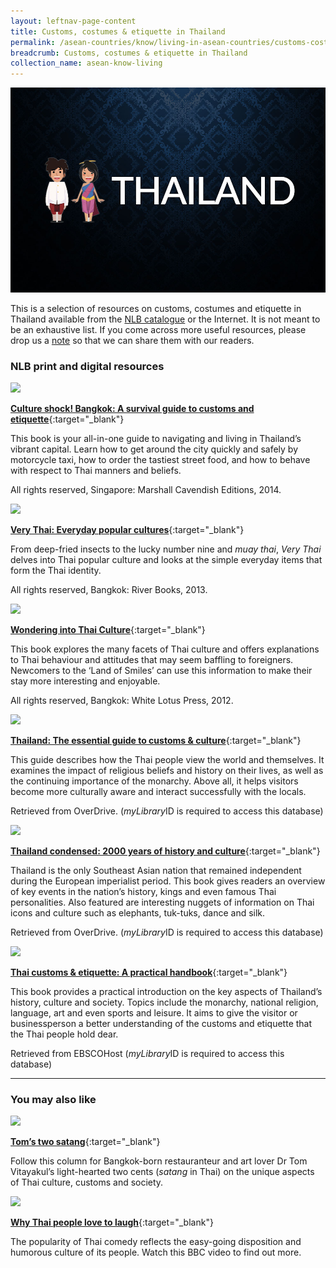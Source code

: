 ```yaml
---
layout: leftnav-page-content
title: Customs, costumes & etiquette in Thailand
permalink: /asean-countries/know/living-in-asean-countries/customs-costumes-etiquette-in-thailand/
breadcrumb: Customs, costumes & etiquette in Thailand
collection_name: asean-know-living
---
```


<img src="/images/asean-living/Customs-Thailand.jpg" alt="Customs in Thailand banner" style="width:800px;" />

This is a selection of resources on customs, costumes and etiquette in Thailand available from the [NLB catalogue](http://catalogue.nlb.gov.sg/) or the Internet.  It is not meant to be an exhaustive list. If you come across more useful resources, please drop us a [note](https://www.eyeonasia.gov.sg/contact-us/) so that we can share them with our readers.

### **NLB print and digital resources**

<img src="/images/book-covers/Culture-shock-Bangkok-A-survival-guide-to-customs-and-etiquette.jpg" style="width:150px;" />

[**Culture shock! Bangkok: A survival guide to customs and etiquette**](http://eservice.nlb.gov.sg/item_holding.aspx?bid=200161705){:target="_blank"}

This book is your all-in-one guide to navigating and living in Thailand’s vibrant capital. Learn how to get around the city quickly and safely by motorcycle taxi, how to order the tastiest street food, and how to behave with respect to Thai manners and beliefs.

All rights reserved, Singapore: Marshall Cavendish Editions, 2014.

<img src="/images/book-covers/Very-Thai-Everyday-popular-cultures.jpg" style="width:150px;" />

[**Very Thai: Everyday popular cultures**](http://eservice.nlb.gov.sg/item_holding.aspx?bid=200164877){:target="_blank"}

From deep-fried insects to the lucky number nine and *muay thai*, *Very Thai* delves into Thai popular culture and looks at the simple everyday items that form the Thai identity.

All rights reserved, Bangkok: River Books, 2013.

<img src="/images/book-covers/Wondering-into-Thai-Culture.png" style="width:150px;" />

[**Wondering into Thai Culture**](http://eservice.nlb.gov.sg/item_holding.aspx?bid=200192741){:target="_blank"}

This book explores the many facets of Thai culture and offers explanations to Thai behaviour and attitudes that may seem baffling to foreigners. Newcomers to the ‘Land of Smiles’ can use this information to make their stay more interesting and enjoyable.

All rights reserved, Bangkok: White Lotus Press, 2012.

<img src="/images/book-covers/Thailand-The-essential-guide-to-customs-culture.jpg" style="width:150px;" />

[**Thailand: The essential guide to customs & culture**](https://nlb.overdrive.com/media/723A2AC0-D81C-404B-9652-8737FC13C054){:target="_blank"}

This guide describes how the Thai people view the world and themselves. It examines the impact of religious beliefs and history on their lives, as well as the continuing importance of the monarchy. Above all, it helps visitors become more culturally aware and interact successfully with the locals.

Retrieved from OverDrive. (*myLibrary*ID is required to access this database)

<img src="/images/book-covers/Thailand-condensed-2000-years-of-history-and-culturejpg.jpg" style="width:150px;" />

[**Thailand condensed: 2000 years of history and culture**](https://nlb.overdrive.com/media/%7B82C62EB0-0DED-4C08-92D0-27BAFF774C26%7D){:target="_blank"}

Thailand is the only Southeast Asian nation that remained independent during the European imperialist period. This book gives readers an overview of key events in the nation’s history, kings and even famous Thai personalities. Also featured are interesting nuggets of information on Thai icons and culture such as elephants, tuk-tuks, dance and silk.

Retrieved from OverDrive. (*myLibrary*ID is required to access this database)

<img src="/images/book-covers/Thai-customs-etiquette-A-practical-handbook.jpg" style="width:150px;" />

[**Thai customs & etiquette: A practical handbook**](http://eresources.nlb.gov.sg/Main/Browse?startsWith=E){:target="_blank"}

This book provides a practical introduction on the key aspects of Thailand’s history, culture and society. Topics include the monarchy, national religion, language, art and even sports and leisure. It aims to give the visitor or businessperson a better understanding of the customs and etiquette that the Thai people hold dear.

Retrieved from EBSCOHost (*myLibrary*ID is required to access this database)

---

### **You may also like**

<img src="/images/resources/Article 2.jpg" style="width:180px;" />

[**Tom’s two satang**](https://www.bangkok101.com/category/columns/two-satang-2/){:target="_blank"}

Follow this column for Bangkok-born restauranteur and art lover Dr Tom Vitayakul’s light-hearted two cents (*satang* in Thai) on the unique aspects of Thai culture, customs and society.

<img src="/images/resources/Article 4.jpg" style="width:180px;" />

[**Why Thai people love to laugh**](http://www.bbc.com/culture/story/20170915-why-thai-people-love-to-laugh){:target="_blank"}

The popularity of Thai comedy reflects the easy-going disposition and humorous culture of its people. Watch this BBC video to find out more.
